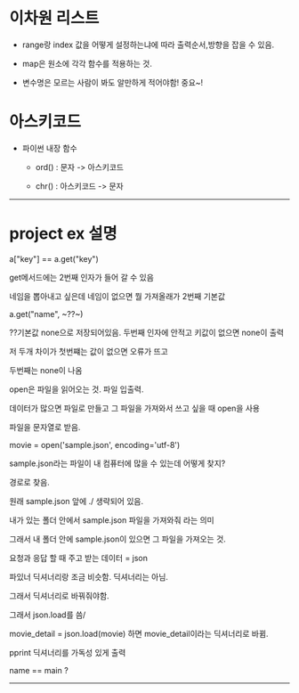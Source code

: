 # 이차원 리스트

- range랑 index 값을 어떻게 설정하는냐에 따라 출력순서,방향을 잡을 수 있음.

- map은 원소에 각각 함수를 적용하는 것.

- 변수명은 모르는 사람이 봐도 알만하게 적어야함! 중요~!

# 아스키코드

- 파이썬 내장 함수
  
  - ord() : 문자 -> 아스키코드
  
  - chr() : 아스키코드 -> 문자

--------

# project ex 설명



a["key"] == a.get("key")



get메서드에는 2번째 인자가 들어 갈 수 있음



네임을 뽑아내고 싶은데 네임이 없으면 뭘 가져올래가 2번째 기본값

a.get("name", ~??~)

??기본값 none으로 저장되어있음. 두번째 인자에 안적고 키값이 없으면 none이 출력



저 두개 차이가 첫번쨰는 값이 없으면 오류가 뜨고

두번째는 none이 나옴

 

open은 파일을 읽어오는 것. 파일 입출력.

데이터가 많으면 파일로 만들고 그 파일을 가져와서 쓰고 싶을 때 open을 사용

파일을 문자열로 받음.



movie = open('sample.json', encoding='utf-8')



sample.json라는 파일이 내 컴퓨터에 많을 수 있는데 어떻게 찾지?

경로로 찾음.

원래 sample.json 앞에 ./ 생략되어 있음.

내가 있는 폴더 안에서 sample.json 파일을 가져와줘 라는 의미

그래서 내 폴더 안에 sample.json이 있으면 그 파일을 가져오는 것.



요청과 응답 할 때 주고 받는 데이터 = json

파있너 딕셔너리랑 조금 비슷함. 딕셔너리는 아님.

그래서 딕셔너리로 바꿔줘야함.

그래서 json.load를 씀/

movie_detail = json.load(movie) 하면 movie_detail이라는 딕셔너리로 바뀜.



pprint 딕셔너리를 가독성 있게 출력



name == main ?

-----







